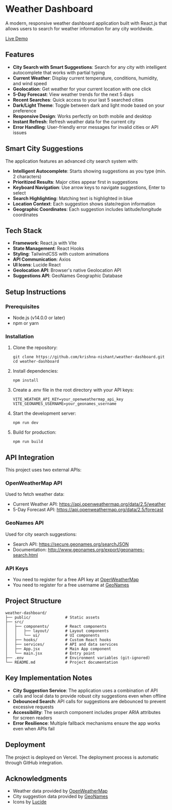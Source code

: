 # Weather Dashboard

A modern, responsive weather dashboard application built with React.js that allows users to search for weather information for any city worldwide.

[Live Demo](https://weather-dashboard-zynatic.vercel.app/)

## Features

- **City Search with Smart Suggestions**: Search for any city with intelligent autocomplete that works with partial typing
- **Current Weather**: Display current temperature, conditions, humidity, and wind speed
- **Geolocation**: Get weather for your current location with one click
- **5-Day Forecast**: View weather trends for the next 5 days
- **Recent Searches**: Quick access to your last 5 searched cities
- **Dark/Light Theme**: Toggle between dark and light mode based on your preference
- **Responsive Design**: Works perfectly on both mobile and desktop
- **Instant Refresh**: Refresh weather data for the current city
- **Error Handling**: User-friendly error messages for invalid cities or API issues

## Smart City Suggestions

The application features an advanced city search system with:

- **Intelligent Autocomplete**: Starts showing suggestions as you type (min. 2 characters)
- **Prioritized Results**: Major cities appear first in suggestions
- **Keyboard Navigation**: Use arrow keys to navigate suggestions, Enter to select
- **Search Highlighting**: Matching text is highlighted in blue
- **Location Context**: Each suggestion shows state/region information
- **Geographic Coordinates**: Each suggestion includes latitude/longitude coordinates

## Tech Stack

- **Framework**: React.js with Vite
- **State Management**: React Hooks
- **Styling**: TailwindCSS with custom animations
- **API Communication**: Axios
- **UI Icons**: Lucide React
- **Geolocation API**: Browser's native Geolocation API
- **Suggestions API**: GeoNames Geographic Database

## Setup Instructions

### Prerequisites

- Node.js (v14.0.0 or later)
- npm or yarn

### Installation

1. Clone the repository:
   ```
   git clone https://github.com/krishna-nishant/weather-dashboard.git
   cd weather-dashboard
   ```

2. Install dependencies:
   ```
   npm install
   ```

3. Create a .env file in the root directory with your API keys:
   ```
   VITE_WEATHER_API_KEY=your_openweathermap_api_key
   VITE_GEONAMES_USERNAME=your_geonames_username
   ```

4. Start the development server:
   ```
   npm run dev
   ```

5. Build for production:
   ```
   npm run build
   ```

## API Integration

This project uses two external APIs:

### OpenWeatherMap API
Used to fetch weather data:
- Current Weather API: https://api.openweathermap.org/data/2.5/weather
- 5-Day Forecast API: https://api.openweathermap.org/data/2.5/forecast

### GeoNames API
Used for city search suggestions:
- Search API: https://secure.geonames.org/searchJSON
- Documentation: http://www.geonames.org/export/geonames-search.html

### API Keys

- You need to register for a free API key at [OpenWeatherMap](https://openweathermap.org/api)
- You need to register for a free username at [GeoNames](http://www.geonames.org/login)

## Project Structure

```
weather-dashboard/
├── public/               # Static assets
├── src/
│   ├── components/       # React components
│   │   ├── layout/       # Layout components
│   │   └── ui/           # UI components
│   ├── hooks/            # Custom React hooks
│   ├── services/         # API and data services
│   ├── App.jsx           # Main App component
│   └── main.jsx          # Entry point
├── .env                  # Environment variables (git-ignored)
└── README.md             # Project documentation
```

## Key Implementation Notes

- **City Suggestion Service**: The application uses a combination of API calls and local data to provide robust city suggestions even when offline
- **Debounced Search**: API calls for suggestions are debounced to prevent excessive requests
- **Accessibility**: The search component includes proper ARIA attributes for screen readers
- **Error Resilience**: Multiple fallback mechanisms ensure the app works even when APIs fail

## Deployment

The project is deployed on Vercel. The deployment process is automatic through GitHub integration.

## Acknowledgments

- Weather data provided by [OpenWeatherMap](https://openweathermap.org/)
- City suggestion data provided by [GeoNames](http://www.geonames.org/)
- Icons by [Lucide](https://lucide.dev/)